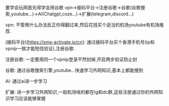 要学会玩网首先得学会用谷歌
vpn→接码平台→注册谷歌→谷歌(谷歌搜索,youtube...)→AI(Chatgpt,coze...)→扩展(telegram,discord...)

vpn:
不管用什么办法反正你得翻过来,然后花钱买个适当的机场youtube有机场推荐.

(接码平台)[https://sms-activate.io/cn]:
通过接码平台买个香港手机号(ip和vpnip一致才能短信验证),注册谷歌.

注册谷歌:
一定要用同一个vpnip登录不然封掉,开启两步验证防止封

谷歌:
通过谷歌搜索引擎,youtube...快速学习外网知识,基本上都能搜到

AI:
通过ai进一步学习

扩展:
进一步学习外网知识,一般机场啥的都在tg和dc群,这些注册通过你的外网知识学习应该能够掌握